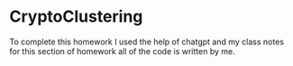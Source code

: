# CryptoClustering
To complete this homework I used the help of chatgpt and my class notes for this section of homework all of the code is written by me.
